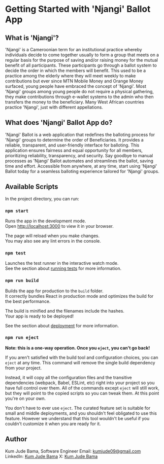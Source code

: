 # Getting Started with 'Njangi' Ballot App

## What is 'Njangi'?

'Njangi' is a Cameroonian term for an institutional practice whereby individuals decide to come together usually to form a group that meets on a regular basis for the purpose of saving and/or raising money for the mutual benefit of all participants. These participants go through a ballot system to decide the order in which the members will benefit. This used to be a practice among the elderly where they will meet weekly to make contributions but ever since MTN Mobile Money and Orange Money surfaced, young people have embraced the concept of 'Njangi'. Most 'Njangi' groups among young people do not require a physical gathering, they make contributions through e-wallet systems to the admin who then transfers the money to the beneficiary. Many West African countries practice 'Njangi', just with different appellations.

## What does 'Njangi' Ballot App do?

'Njangi' Ballot is a web application that redefines the balloting process for 'Njangi' groups to determine the order of Beneficiaries. It provides a reliable, transparent, and user-friendly interface for balloting. This application ensures fairness and equal opportunity for all members, prioritizing reliability, transparency, and security. Say goodbye to manual processes as 'Njangi' Ballot automates and streamlines the ballot, saving time and effort. Accessible from anywhere, at any time, start using 'Njangi' Ballot today for a seamless balloting experience tailored for 'Njangi' groups.

## Available Scripts

In the project directory, you can run:

### `npm start`

Runs the app in the development mode.\
Open [http://localhost:3000](http://localhost:3000) to view it in your browser.

The page will reload when you make changes.\
You may also see any lint errors in the console.

### `npm test`

Launches the test runner in the interactive watch mode.\
See the section about [running tests](https://facebook.github.io/create-react-app/docs/running-tests) for more information.

### `npm run build`

Builds the app for production to the `build` folder.\
It correctly bundles React in production mode and optimizes the build for the best performance.

The build is minified and the filenames include the hashes.\
Your app is ready to be deployed!

See the section about [deployment](https://facebook.github.io/create-react-app/docs/deployment) for more information.

### `npm run eject`

**Note: this is a one-way operation. Once you `eject`, you can't go back!**

If you aren't satisfied with the build tool and configuration choices, you can `eject` at any time. This command will remove the single build dependency from your project.

Instead, it will copy all the configuration files and the transitive dependencies (webpack, Babel, ESLint, etc) right into your project so you have full control over them. All of the commands except `eject` will still work, but they will point to the copied scripts so you can tweak them. At this point you're on your own.

You don't have to ever use `eject`. The curated feature set is suitable for small and middle deployments, and you shouldn't feel obligated to use this feature. However we understand that this tool wouldn't be useful if you couldn't customize it when you are ready for it.

## Author

Kum Jude Bama, Software Engineer
Email: kumjude09@gmail.com
LinkedIn: [Kum Jude Bama](https://www.linkedin.com/in/kum-jude-bama-b73645226/)
X: [Kum Jude Bama](https://twitter.com/kumjudebama)
